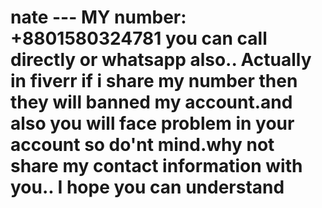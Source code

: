 # nate --- MY number: +8801580324781  you can call directly or whatsapp also.. Actually in fiverr if i share my number then they will banned my account.and also you will face problem in your account so do'nt mind.why not share my contact information with you.. I hope you can understand

